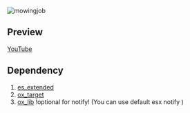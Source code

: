 
![mowingjob](https://github.com/user-attachments/assets/cf31aa19-6458-4440-a130-f29c61677122)

## Preview
[YouTube](https://youtu.be/LlY5wgY-WIM)

## Dependency
1. [es_extended](https://github.com/rex2630/es_extended)
2. [ox_target](https://github.com/overextended/ox_target)
3. [ox_lib](https://github.com/overextended/ox_lib) !optional for notify! (You can use default esx notify )
 
